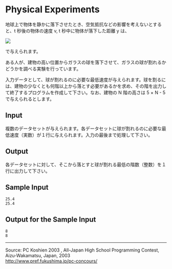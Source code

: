 # Physical Experiments

地球上で物体を静かに落下させたとき、空気抵抗などの影響を考えないとすると、t 秒後の物体の速度 v, t 秒中に物体が落下した距離 y は、

![][1]

で与えられます。

ある人が、建物の高い位置からガラスの球を落下させて、ガラスの球が割れるかどうかを調べる実験を行っています。

入力データとして、球が割れるのに必要な最低速度が与えられます。球を割るには、建物の少なくとも何階以上から落とす必要があるかを求め、その階を出力して終了するプログラムを作成して下さい。なお、建物の N 階の高さは 5 × N - 5 で与えられるとします。

## Input

複数のデータセットが与えられます。各データセットに球が割れるのに必要な最低速度（実数）が１行に与えられます。入力の最後まで処理して下さい。

## Output

各データセットに対して、そこから落とすと球が割れる最低の階数（整数）を１行に出力して下さい。

## Sample Input

    25.4
    25.4

## Output for the Sample Input

    8
    8

* * *

Source: PC Koshien 2003 , All-Japan High School Programming Contest, Aizu-Wakamatsu, Japan, 2003   
<http://www.pref.fukushima.jp/pc-concours/>

[1]: IMAGE1/physical.gif
